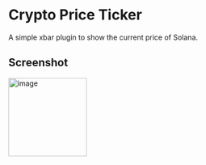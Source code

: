 # Crypto Price Ticker
A simple xbar plugin to show the current price of Solana.

## Screenshot
<img width="155" alt="image" src="https://user-images.githubusercontent.com/200852/221348165-f296f635-7b80-401c-9d96-cb1f51cbe88e.png">

